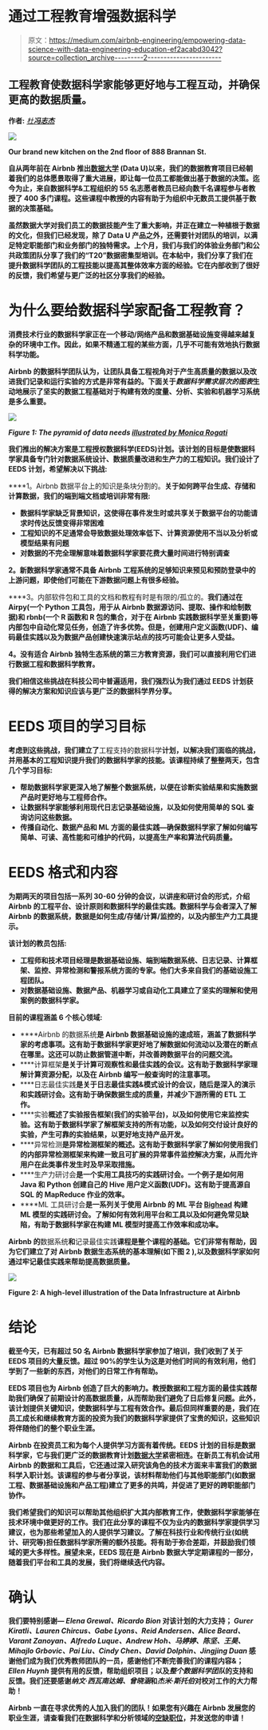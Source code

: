 # 通过工程教育增强数据科学

> 原文：<https://medium.com/airbnb-engineering/empowering-data-science-with-data-engineering-education-ef2acabd3042?source=collection_archive---------2----------------------->

## 工程教育使数据科学家能够更好地与工程互动，并确保更高的数据质量。

**作者:** [*杜*](/@michelle.du)*[](/@yu.guo.01462)**[*冯志杰*](/@jtfeng)***

**![](img/b765adbe8c3fec4cb6a02bb11636a272.png)**

**Our brand new kitchen on the 2nd floor of 888 Brannan St.**

**自从两年前在 Airbnb 推出[数据大学](/airbnb-engineering/how-airbnb-democratizes-data-science-with-data-university-3eccc71e073a) (Data U)以来，我们的数据教育项目已经朝着我们的总体愿景取得了重大进展，即让每一位员工都能做出基于数据的决策。迄今为止，来自数据科学&工程组织的 55 名志愿者教员已经向数千名课程参与者教授了 400 多门课程。这些课程中教授的内容有助于为组织中无数员工提供基于数据的决策基础。**

**虽然数据大学对我们员工的数据技能产生了重大影响，并正在建立一种植根于数据的文化，但我们已经发现，除了 Data U 产品之外，还需要针对团队的培训，以满足特定职能部门和业务部门的独特需求。上个月，我们与我们的体验业务部门和公共政策团队分享了我们的“T20”数据密集型培训。在本帖中，我们分享了我们在提升数据科学团队的工程技能以提高其整体效率方面的经验。它在内部收到了很好的反馈，我们希望与更广泛的社区分享我们的经验。**

# **为什么要给数据科学家配备工程教育？**

**消费技术行业的数据科学家正在一个移动/网络产品和数据基础设施变得越来越复杂的环境中工作。因此，如果不精通工程的某些方面，几乎不可能有效地执行数据科学功能。**

**Airbnb 的数据科学团队认为，让团队具备工程视角对于产生高质量的数据以及改进我们记录和运行实验的方式是非常有益的。下面关于*数据科学需求层次的图表*生动地展示了坚实的数据工程基础对于构建有效的度量、分析、实验和机器学习系统是多么重要。**

**![](img/b7e72428c39aa850ed53c0a7f3e7f2b1.png)**

***Figure 1: The pyramid of data needs* [*illustrated by Monica Rogati*](https://hackernoon.com/the-ai-hierarchy-of-needs-18f111fcc007)**

**我们推出的解决方案是工程授权数据科学(EEDS)计划。该计划的目标是使数据科学家具备专门针对数据系统设计、数据质量改进和生产力的工程知识。我们设计了 EEDS 计划，希望解决以下挑战:**

****1。Airbnb 数据平台上的知识是条块分割的。**关于如何跨平台生成、存储和计算数据，我们的端到端文档或培训非常有限:**

*   **数据科学家缺乏背景知识，这使得在事件发生时或共享关于数据平台的功能请求时传达反馈变得非常困难**
*   **工程知识的不足通常会导致数据处理效率低下、计算资源使用不当以及分析或模型结果有问题**
*   **对数据的不完全理解意味着数据科学家要花费大量时间进行特别调查**

****2。新数据科学家通常不具备 Airbnb 工程系统的足够知识来预见和预防登录中的上游问题**，即使他们可能在下游数据问题上有很多经验。**

****3。内部软件包和工具的文档和教程有时是有限的/孤立的。**我们通过在 Airpy(一个 Python 工具包，用于从 Airbnb 数据源访问、提取、操作和绘制数据)和 rbnb(一个 R 函数和 R 包的集合，对于在 Airbnb 实践数据科学至关重要)等内部包中自动化常见任务，创造了许多优势。但是，创建用户定义函数(UDF)、编码最佳实践以及为数据产品创建快速演示站点的技巧可能会让更多人受益。**

****4。没有适合 Airbnb 独特生态系统的第三方教育资源**，我们可以直接利用它们进行数据工程和数据科学教育。**

**我们相信这些挑战在科技公司中普遍适用，我们强烈认为我们通过 EEDS 计划获得的解决方案和知识应该与更广泛的数据科学界分享。**

# **EEDS 项目的学习目标**

**考虑到这些挑战，我们建立了**工程支持的数据科学**计划，以解决我们面临的挑战，并用基本的工程知识提升我们的数据科学家的技能。该课程持续了整整两天，包含几个学习目标:**

*   ****帮助数据科学家更深入地了解整个数据系统**，以便在诊断实验结果和实施数据产品时更好地与工程师合作。**
*   ****让数据科学家能够利用现代日志记录基础设施**，以及如何使用简单的 SQL 查询访问这些数据。**
*   ****传播自动化、数据产品和 ML 方面的最佳实践**—确保数据科学家了解如何编写简单、可读、高性能和可维护的代码，以提高生产率和算法代码质量。**

# **EEDS 格式和内容**

**为期两天的项目包括一系列 30-60 分钟的会议，以讲座和研讨会的形式，介绍 Airbnb 的工程平台、设计原则和数据科学的最佳实践。数据科学与会者深入了解 Airbnb 的数据系统，数据是如何生成/存储/计算/监控的，以及内部生产力工具提示。**

**该计划的教员包括:**

*   **工程师和技术项目经理是数据基础设施、端到端数据系统、日志记录、计算框架、监控、异常检测和警报系统方面的专家。他们大多来自我们的基础设施工程团队。**
*   **对数据基础设施、数据产品、机器学习或自动化工具建立了坚实的理解和使用案例的数据科学家。**

**目前的课程涵盖 6 个核心领域:**

*   ****Airbnb 的数据系统**是 Airbnb 数据基础设施的速成班，涵盖了数据科学家的考虑事项。这有助于数据科学家更好地了解数据如何流动以及潜在的断点在哪里。这还可以防止数据管道中断，并改善跨数据平台的问题交流。**
*   ****计算框架**是关于计算可观察性和最佳实践的会议。这有助于数据科学家理解计算资源分配，以及在 Airbnb 编写一般查询时的注意事项。**
*   ****日志最佳实践**是关于日志最佳实践&模式设计的会议，随后是深入的演示和实践研讨会。这有助于确保数据生成的质量，并减少下游所需的 ETL 工作。**
*   ****实验**概述了实验报告框架(我们的实验平台)，以及如何使用它来监控实验。这有助于数据科学家了解框架支持的所有功能，以及如何交付设计良好的实验，产生可靠的实验结果，以更好地支持产品开发。**
*   ****异常检测**是异常检测框架的概述。这有助于数据科学家了解如何使用我们的内部异常检测框架来构建一致且可扩展的异常事件监控解决方案，从而允许用户在此类事件发生时及早采取措施。**
*   ****生产力研讨会**是一个实用工具技巧的实践研讨会。一个例子是如何用 Java 和 Python 创建自己的 Hive 用户定义函数(UDF)。这有助于提高源自 SQL 的 MapReduce 作业的效率。**
*   ****ML 工具研讨会**是一系列关于使用 Airbnb 的 ML 平台 [Bighead](https://conferences.oreilly.com/strata/strata-ny-2018/public/schedule/detail/69383) 构建 ML 模型的实践研讨会。了解如何有效利用平台和工具以及如何避免常见缺陷，有助于数据科学家在构建 ML 模型时提高工作效率和成功率。**

**Airbnb 的**数据系统**和**记录最佳实践**课程是整个课程的基础。它们非常有帮助，因为它们建立了对 Airbnb 数据生态系统的基本理解(如下图 2 ),以及数据科学家如何通过牢记最佳实践来帮助提高数据质量。**

**![](img/a3565406d9aa370da61ff19ae62d7f88.png)**

**Figure 2: A high-level illustration of the Data Infrastructure at Airbnb**

# **结论**

**截至今天，已有超过 50 名 Airbnb 数据科学家参加了培训，我们收到了关于 EEDS 项目的大量反馈。超过 90%的学生认为这是对他们时间的有效利用，他们学到了一些新的东西，对他们的日常工作有帮助。**

**EEDS 项目也为 Airbnb 创造了巨大的影响力。教授数据和工程方面的最佳实践帮助我们确保了前期设计的高数据质量，从而帮助我们避免了日后修复问题。此外，该计划提供关键知识，使数据科学与工程有效合作。最后但同样重要的是，我们在员工成长和继续教育方面的投资为我们的数据科学家提供了宝贵的知识，这些知识将伴随他们的整个职业生涯。**

**Airbnb 在投资员工和为每个人提供学习方面有着传统。EEDS 计划的目标是数据科学家，它与我们更广泛的数据教育计划[数据大学](/airbnb-engineering/how-airbnb-democratizes-data-science-with-data-university-3eccc71e073a)紧密相连。在新员工有机会试用 Airbnb 的数据和工具后，它还通过深入研究该角色的技术方面来丰富我们的数据科学入职计划。该课程的参与者分享说，该材料帮助他们与其他职能部门(如数据工程、数据基础设施和产品工程)建立了更多的共鸣，并促进了更好的跨职能部门协作。**

**我们希望我们的知识可以帮助其他组织扩大其内部教育工作，使数据科学家能够在技术环境中做更好的工作。我们在此分享的课程不仅为业内的数据科学家提供学习建议，也为那些希望加入的人提供学习建议。了解在科技行业和传统行业(如统计、研究等)担任数据科学家所需的额外技能。将有助于弥合差距，并鼓励我们领域的更大多样性。展望未来，EEDS 现在是 Airbnb 数据大学定期课程的一部分，随着我们平台和工具的发展，我们将继续迭代内容。**

# **确认**

**我们要特别感谢— *Elena Grewal、Ricardo Bion* 对该计划的大力支持； *Gurer Kiratli、Lauren Chircus、Gabe Lyons、Reid Andersen、Alice Beard、Varant Zanoyan、Alfredo Luque、Andrew Hoh、马婷婷、陈坚、王昊、Mihajlo Grbovic、Pai Liu、Cindy Chen、David Dolphin、Jingjing Duan* 感谢他们成为我们优秀教师团队的一员，感谢他们不断完善我们的课程内容&； *Ellen Huynh* 提供有用的反馈，帮助组织项目；以及*整个数据科学团队*的支持和反馈。我们还要感谢*纳文·西瓦南达姆、曾晓涵*和*杰米·斯托伯*对校对工作的大力帮助！**

**Airbnb 一直在寻求优秀的人加入我们的团队！如果您有兴趣在 Airbnb 发展您的职业生涯，请查看我们在数据科学和分析领域的[空缺职位](https://www.airbnb.com/careers/departments/data-science-analytics)，并发送您的申请！**